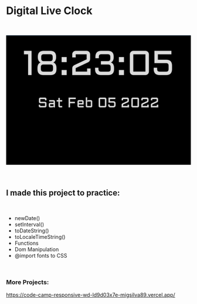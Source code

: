 # Digital Live Clock
<br>

![alt text](./screen.png)

<br>

## I made this project to practice:

<br>

- newDate()
- setInterval()
- toDateString()
- toLocaleTimeString()
- Functions
- Dom Manipulation 
- @import fonts to CSS

<br>

### More Projects:
https://code-camp-responsive-wd-ld9d03x7e-migsilva89.vercel.app/